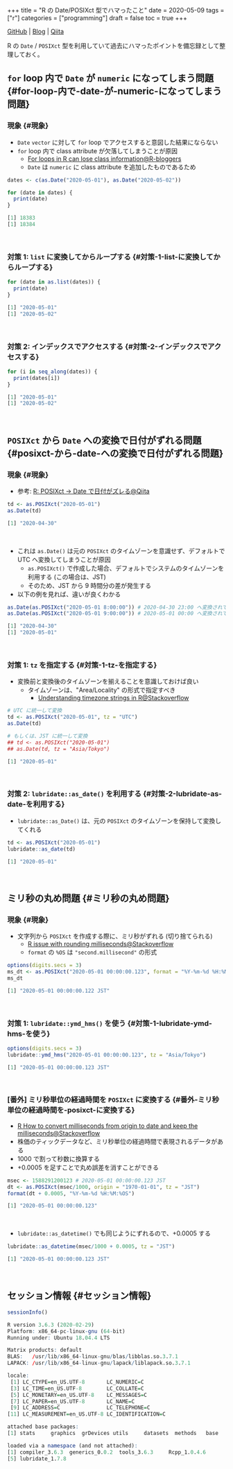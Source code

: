 +++
title = "R の Date/POSIXct 型でハマったこと"
date = 2020-05-09
tags = ["r"]
categories = ["programming"]
draft = false
toc = true
+++

[GitHub](https://github.com/five-dots/notes/blob/master/lang/r/general/date%5Ftime%5Fpitfall/date%5Ftime%5Fpitfall.org) | [Blog](https://objective-boyd-9b8f29.netlify.app/2020/05/date%5Ftime%5Fpitfall/) | [Qiita](https://qiita.com/five-dots/items/b90c5f4cf31d60d04ed9)

R の `Date` / `POSIXct` 型を利用していて過去にハマったポイントを備忘録として整理しておく。


## `for` loop 内で `Date` が `numeric` になってしまう問題 {#for-loop-内で-date-が-numeric-になってしまう問題}


### 現象 {#現象}

-   `Date` `vector` に対して `for` loop でアクセスすると意図した結果にならない
-   `for` loop 内で class attribute が欠落してしまうことが原因
    -   [For loops in R can lose class information@R-bloggers](https://www.r-bloggers.com/for-loops-in-r-can-lose-class-information/)
    -   `Date` は `numeric` に class attribute を追加したものであるため

<!--listend-->

```R
dates <- c(as.Date("2020-05-01"), as.Date("2020-05-02"))

for (date in dates) {
  print(date)
}
```

```R
[1] 18383
[1] 18384
```

<br />


### 対策 1: `list` に変換してからループする {#対策-1-list-に変換してからループする}

```R
for (date in as.list(dates)) {
  print(date)
}
```

```R
[1] "2020-05-01"
[1] "2020-05-02"
```

<br />


### 対策 2: インデックスでアクセスする {#対策-2-インデックスでアクセスする}

```R
for (i in seq_along(dates)) {
  print(dates[i])
}
```

```R
[1] "2020-05-01"
[1] "2020-05-02"
```

<br />


## `POSIXct` から `Date` への変換で日付がずれる問題 {#posixct-から-date-への変換で日付がずれる問題}


### 現象 {#現象}

-   参考: [R: POSIXct -> Date で日付がズレる@Qiita](https://qiita.com/kota9/items/657c8c0ac5092e3ec1ff)

<!--listend-->

```R
td <- as.POSIXct("2020-05-01")
as.Date(td)
```

```R
[1] "2020-04-30"
```

<br />

-   これは `as.Date()` は元の `POSIXct` のタイムゾーンを意識せず、デフォルトで UTC へ変換してしまうことが原因
    -   `as.POSIXct()` で作成した場合、デフォルトでシステムのタイムゾーンを利用する (この場合は、JST)
    -   そのため、JST から 9 時間分の差が発生する
-   以下の例を見れば、違いが良くわかる

<!--listend-->

```R
as.Date(as.POSIXct("2020-05-01 8:00:00")) # 2020-04-30 23:00 へ変換されてから、時間情報が削除されている
as.Date(as.POSIXct("2020-05-01 9:00:00")) # 2020-05-01 00:00 へ変換されてから、時間情報が削除されている
```

```R
[1] "2020-04-30"
[1] "2020-05-01"
```

<br />


### 対策 1: `tz` を指定する {#対策-1-tz-を指定する}

-   変換前と変換後のタイムゾーンを揃えることを意識しておけば良い
    -   タイムゾーンは、"Area/Locality" の形式で指定すべき
        -   [Understanding timezone strings in R@Stackoverflow](https://stackoverflow.com/questions/37205128/understanding-timezone-strings-in-r)

<!--listend-->

```R
# UTC に統一して変換
td <- as.POSIXct("2020-05-01", tz = "UTC")
as.Date(td)

# もしくは、JST に統一して変換
## td <- as.POSIXct("2020-05-01")
## as.Date(td, tz = "Asia/Tokyo")
```

```R
[1] "2020-05-01"
```

<br />


### 対策 2: `lubridate::as_date()` を利用する {#対策-2-lubridate-as-date-を利用する}

-   `lubridate::as_Date()` は、元の `POSIXct` のタイムゾーンを保持して変換してくれる

<!--listend-->

```R
td <- as.POSIXct("2020-05-01")
lubridate::as_date(td)
```

```R
[1] "2020-05-01"
```

<br />


## ミリ秒の丸め問題 {#ミリ秒の丸め問題}


### 現象 {#現象}

-   文字列から `POSIXct` を作成する際に、ミリ秒がずれる (切り捨てられる)
    -   [R issue with rounding milliseconds@Stackoverflow](https://stackoverflow.com/questions/10931972/r-issue-with-rounding-milliseconds)
    -   `format` の `%OS` は `"second.millisecond"` の形式

<!--listend-->

```R
options(digits.secs = 3)
ms_dt <- as.POSIXct("2020-05-01 00:00:00.123", format = "%Y-%m-%d %H:%M:%OS")
ms_dt
```

```R
[1] "2020-05-01 00:00:00.122 JST"
```

<br />


### 対策 1: `lubridate::ymd_hms()` を使う {#対策-1-lubridate-ymd-hms-を使う}

```R
options(digits.secs = 3)
lubridate::ymd_hms("2020-05-01 00:00:00.123", tz = "Asia/Tokyo")
```

```R
[1] "2020-05-01 00:00:00.123 JST"
```

<br />


### [番外] ミリ秒単位の経過時間を `POSIXct` に変換する {#番外-ミリ秒単位の経過時間を-posixct-に変換する}

-   [R How to convert milliseconds from origin to date and keep the milliseconds@Stackoverflow](https://stackoverflow.com/questions/49828433/r-how-to-convert-milliseconds-from-origin-to-date-and-keep-the-milliseconds)
-   株価のティックデータなど、ミリ秒単位の経過時間で表現されるデータがある
-   1000 で割って秒数に換算する
-   +0.0005 を足すことで丸め誤差を消すことができる

<!--listend-->

```R
msec <- 1588291200123 # 2020-05-01 00:00:00.123 JST
dt <- as.POSIXct(msec/1000, origin = "1970-01-01", tz = "JST")
format(dt + 0.0005, "%Y-%m-%d %H:%M:%OS")
```

```R
[1] "2020-05-01 00:00:00.123"
```

<br />

-   `lubridate::as_datetime()` でも同じようにずれるので、+0.0005 する

<!--listend-->

```R
lubridate::as_datetime(msec/1000 + 0.0005, tz = "JST")
```

```R
[1] "2020-05-01 00:00:00.123 JST"
```

<br />


## セッション情報 {#セッション情報}

```R
sessionInfo()
```

```R
R version 3.6.3 (2020-02-29)
Platform: x86_64-pc-linux-gnu (64-bit)
Running under: Ubuntu 18.04.4 LTS

Matrix products: default
BLAS:   /usr/lib/x86_64-linux-gnu/blas/libblas.so.3.7.1
LAPACK: /usr/lib/x86_64-linux-gnu/lapack/liblapack.so.3.7.1

locale:
 [1] LC_CTYPE=en_US.UTF-8       LC_NUMERIC=C
 [3] LC_TIME=en_US.UTF-8        LC_COLLATE=C
 [5] LC_MONETARY=en_US.UTF-8    LC_MESSAGES=C
 [7] LC_PAPER=en_US.UTF-8       LC_NAME=C
 [9] LC_ADDRESS=C               LC_TELEPHONE=C
[11] LC_MEASUREMENT=en_US.UTF-8 LC_IDENTIFICATION=C

attached base packages:
[1] stats     graphics  grDevices utils     datasets  methods   base

loaded via a namespace (and not attached):
[1] compiler_3.6.3  generics_0.0.2  tools_3.6.3     Rcpp_1.0.4.6
[5] lubridate_1.7.8
```
